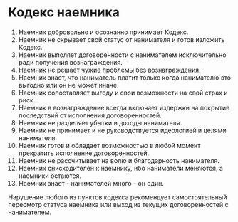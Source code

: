 # Кодекс наемника

1. Наемник добровольно и осознанно принимает Кодекс.
0. Наемник не скрывает cвой статус от нанимателя и готов изложить Кодекс.
0. Наемник выполяет договоренности с нанимателем исключительно ради получения вознаграждения.
0. Наемник не решает чужие проблемы без вознаграждения.
0. Наемник знает, что наниматель платит только когда нанимателю это выгодно или он не может иначе.
0. Наемник сопоставляет выгоду и свои возможности на свой страх и риск.
0. Наемник в вознаграждение всегда включает издержки на покрытие последствий от исполнения договоренностей.
0. Наемник не разделяет убытки и доходы нанимателя.
0. Наемник не принимает и не руководствуется идеологией и целями нанимателя.
0. Наемник готов и обладает возможностью в любой момент прекратить исполнение договоренностей.
0. Наемник не рассчитывает на волю и благодарность нанимателя.
0. Наемник снисходителен к наемнику, ибо наниматели меняются, а наемники остаются.
0. Наемник знает - нанимателей много - он один.

Нарушение любого из пунктов кодекса рекомендует самостоятельный пересмотр статуса наемника или выход из текущих договоренностей с нанимателем.
